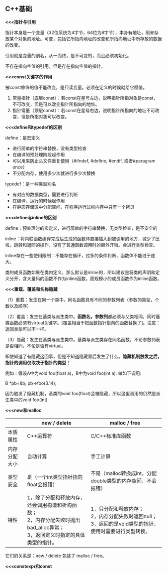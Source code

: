 ## C++基础

**<<<指针与引用**

指针本身是一个变量（32位系统为4字节，64位为8字节），本身有地址，用来存放某个对象的地址。可变，包括它所指向地址的改变和所指向地址中所存放的数据的改变。

引用就是变量的别名，从一而终，是不可变的，而且必须初始化。

不存在指向空值的引用，但是存在指向空值的指针。

**<<<const关键字的作用**

被const修饰的值不能改变，是只读变量。必须在定义的时候就给它赋值。

1. 常量指针（底层const）：若const在星号左边，说明指针所指对象是const，不可改变，但是可以改变指针所指向的地址。
2. 指针常量（顶层const）：若const在星号右边，说明指针所指向的地址不可改变，但是所指对象可以改变。

**<<<define和typedef的区别**

define：是宏定义

- 进行简单的字符串替换，没有类型检查
- 在编译的预处理阶段起作用
- 可以用来防止头文件重复使用（#ifndef, #define, #endif, 或者#paragram once）
- 不分配内存，使用多少次就进行多少次替换

typedef：是一种类型别名

- 有对应的数据类型，需要进行判断
- 在编译、运行的时候起作用
- 在静态存储区中分配空间，在程序运行过程内存中只有一个拷贝

**<<<define与inline的区别**

define：预处理时的宏定义，进行简单的字符串替换，无类型检查，是不安全的

inline：将内联函数编译完成后生成的函数体直接插入到被调用的地方，减少了压栈，跳转和返回的操作，没有了普通函数调用时的额外开销。会进行类型检查。

inline存在一些使用限制：不能存在循环，过多的条件判断，函数体不能过于庞大。

类的成员函数如果在类内定义，那么默认是inline的，所以建议是将类的声明和定义分开，含大量码的函数不作为inline函数，而规模小的成员函数作为inline函数。

**<<<重载、覆盖和名称隐藏**

（1）重载：发生在同一个类中。同名函数具有不同的参数列表（参数的类型，个数以及顺序）

（2）覆盖：发生在基类与派生类中。**函数名，参数列**都必须与父类相同，同时基类函数必须有virtual关键字。[覆盖相当于把函数指针指向的函数替换了]。注意：返回类型可以不一样。

（3）隐藏：发生在基类与派生类中。基类与派生类存在同名函数，不论参数列表是否相同，不论是否有virtual。

即使知道了有隐藏这回事，但是不知道隐藏背后发生了什么。**隐藏机制触发之后，指针的调用仅取决于指针的类型**！

例如：假设A中为void foo(float a)，B中为void foo(int a): 做如下调用: 

B *pb=&b; pb->foo(3.14); 

因为触发了隐藏机制，基类的void foo(float)会被隐藏，所以这里调用的仍然是派生类中的void foo(int)

**<<<new和malloc**

|              | new / delete                                                 | malloc / free                                                |
| ------------ | ------------------------------------------------------------ | ------------------------------------------------------------ |
| 本质属性     | C++运算符                                                    | C/C++标准库函数                                              |
| 内存分配大小 | 自动计算                                                     | 手工计算                                                     |
| 类型安全     | 是（一个int类型指针指向float会报错）                         | 不是（malloc转换成int，分配double类型的内存空间，不会报错）  |
| 特性         | 1，除了分配和释放内存，还会调用构造和析构函数；<br />2，内存分配失败时抛出bad_alloc异常；<br />3，返回定义时指定的具体类型的指针。 | 1，只分配和释放内存；<br />2，内存分配失败时返回null；<br />3，返回的是void类型的指针，使用时需要进行类型转换。 |

它们的关系是：new / delete 包装了 malloc / free。

**<<<constexpr和const**





